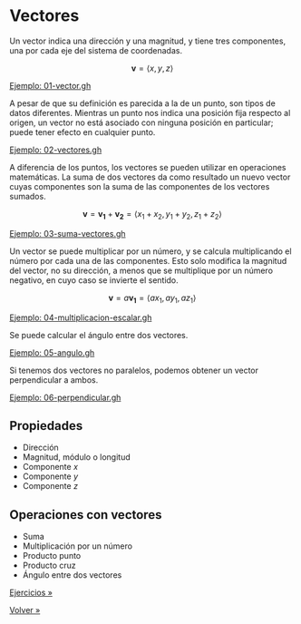 # Vectores

Un vector indica una dirección y una magnitud, y tiene tres componentes,
una por cada eje del sistema de coordenadas.

$$\mathbf{v} = \langle x, y, z \rangle$$

[Ejemplo: 01-vector.gh](./01-vector.gh)

A pesar de que su definición es parecida a la de un punto, son tipos de datos
diferentes. Mientras un punto nos indica una posición fija respecto al origen,
un vector no está asociado con ninguna posición en particular;
puede tener efecto en cualquier punto.

[Ejemplo: 02-vectores.gh](./02-vectores.gh)

A diferencia de los puntos, los vectores se pueden utilizar en operaciones
matemáticas. La suma de dos vectores da como resultado un nuevo vector
cuyas componentes son la suma de las componentes de los vectores sumados.

$$\mathbf{v} = \mathbf{v_1} + \mathbf{v_2} = \langle x_1 + x_2, y_1 + y_2, z_1 + z_2 \rangle$$

[Ejemplo: 03-suma-vectores.gh](./03-suma-vectores.gh)

Un vector se puede multiplicar por un número, y se calcula multiplicando
el número por cada una de las componentes. Esto solo modifica la magnitud
del vector, no su dirección, a menos que se multiplique por un número negativo,
en cuyo caso se invierte el sentido.

$$\mathbf{v} = a \mathbf{v_1} = \langle a x_1, a y_1, a z_1 \rangle$$

[Ejemplo: 04-multiplicacion-escalar.gh](./04-multiplicacion-escalar.gh)

Se puede calcular el ángulo entre dos vectores.

[Ejemplo: 05-angulo.gh](./05-angulo.gh)

Si tenemos dos vectores no paralelos, podemos obtener un vector perpendicular
a ambos.

[Ejemplo: 06-perpendicular.gh](./06-perpendicular.gh)

## Propiedades

- Dirección
- Magnitud, módulo o longitud
- Componente $x$
- Componente $y$
- Componente $z$

## Operaciones con vectores

- Suma
- Multiplicación por un número
- Producto punto
- Producto cruz
- Ángulo entre dos vectores

[Ejercicios »](./ejercicios)

[Volver »](..)
